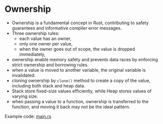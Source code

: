 # Ownership

- Ownership is a fundamental concept in Rust, contributing to safety guarantees and informative compiler error messages.
- Three ownership rules:
    - each value has an owner,
    - only one owner per value,
    - when the owner goes out of scope, the value is dropped immediately,
- ownership enable memory safety and prevents data races by enforcing strict ownership and borrowing rules.
- when a value is moved to another variable, the original variable is invalidated.
- cloning ownership by `clone()` method to create a copy of the value, including both stack and heap data.
- Stack store fixed-size values efficiently, while Heap stores values of varying size.
- when passing a value to a function, ownership is transferred to the function, and moving it back may not be the ideal pattern.

Example code: [main.rs](./src/main.rs)

